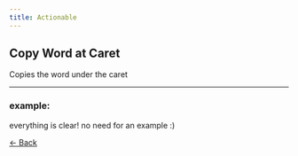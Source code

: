 ```yaml
---
title: Actionable
---
```


## Copy Word at Caret

Copies the word under the caret

---

### example:

everything is clear! no need for an example :)

[&larr; Back](index.md)